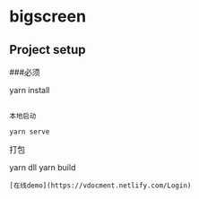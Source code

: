 # bigscreen

## Project setup

###必须

yarn install
```

本地启动

yarn serve
```

打包

yarn dll
yarn build
```
[在线demo](https://vdocment.netlify.com/Login)
